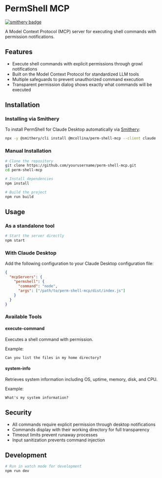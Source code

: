# PermShell MCP

[![smithery badge](https://smithery.ai/badge/@mcollina/perm-shell-mcp)](https://smithery.ai/server/@mcollina/perm-shell-mcp)

A Model Context Protocol (MCP) server for executing shell commands with permission notifications.

## Features

- Execute shell commands with explicit permissions through growl notifications
- Built on the Model Context Protocol for standardized LLM tools
- Multiple safeguards to prevent unauthorized command execution
- Transparent permission dialog shows exactly what commands will be executed

## Installation

### Installing via Smithery

To install PermShell for Claude Desktop automatically via [Smithery](https://smithery.ai/server/@mcollina/perm-shell-mcp):

```bash
npx -y @smithery/cli install @mcollina/perm-shell-mcp --client claude
```

### Manual Installation
```bash
# Clone the repository
git clone https://github.com/yourusername/perm-shell-mcp.git
cd perm-shell-mcp

# Install dependencies
npm install

# Build the project
npm run build
```

## Usage

### As a standalone tool

```bash
# Start the server directly
npm start
```

### With Claude Desktop

Add the following configuration to your Claude Desktop configuration file:

```json
{
  "mcpServers": {
    "permshell": {
      "command": "node",
      "args": ["/path/to/perm-shell-mcp/dist/index.js"]
    }
  }
}
```

### Available Tools

#### execute-command

Executes a shell command with permission.

Example:
```
Can you list the files in my home directory?
```

#### system-info

Retrieves system information including OS, uptime, memory, disk, and CPU.

Example:
```
What's my system information?
```

## Security

- All commands require explicit permission through desktop notifications
- Commands display with their working directory for full transparency
- Timeout limits prevent runaway processes
- Input sanitization prevents command injection

## Development

```bash
# Run in watch mode for development
npm run dev
```
